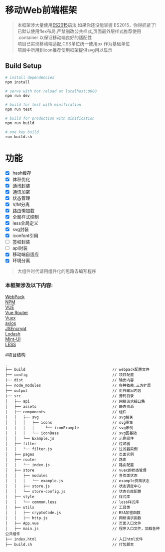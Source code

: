 # 移动Web前端框架

> 本框架涉大量使用[ES2015](http://es6.ruanyifeng.com/#README)语法,如果你还没能掌握 ES2015，你得抓紧了!  
> 已默认使用flex布局,严禁删改公共样式,页面最外层样式推荐使用 .container 以保证移动端良好的适配性  
> 项目已实现移动端适配,CSS单位统一使用px 作为基础单位  
> 项目中所用到icon推荐使用框架提供svg用以显示  
> 
> 


## Build Setup

``` bash
# install dependencies
npm install

# serve with hot reload at localhost:8080
npm run dev

# build for test with minification
npm run test

# build for production with minification
npm run build

# one key build 
run build.sh

```
# 功能
- [x] hash缓存             
- [x] 体积优化             
- [x] 通讯封装           
- [x] 通讯加密           
- [x] 状态管理             
- [x] V/M分离         
- [x] 路由懒加载            
- [x] 全局样式控制          
- [x] less全局定义         
- [x] svg封装        
- [x] iconfont引用      
- [ ] 签权封装         
- [ ] api封装         
- [x] 移动端自适应     
- [x] 环境分离    
  
>  大组件时代请用组件化的思路去编写程序   

### 本框架涉及以下内容:
[WebPack](https://www.webpackjs.com/concepts/)  
[NPM](https://www.npmjs.com.cn/)  
[VUE](https://cn.vuejs.org/v2/guide/)  
[Vue Router](https://router.vuejs.org/zh/)  
[Vuex](https://vuex.vuejs.org/zh/guide/)  
[axios](https://www.npmjs.com/package/axios)  
[JSEncrypt](https://github.com/travist/jsencrypt)  
[Lodash](https://www.lodashjs.com/)  
[Mint-UI](http://mint-ui.github.io/#!/zh-cn)  
[LESS](http://lesscss.cn/)

#项目结构
```
.
├── build                                       // webpack配置文件
├── config                                      // 项目配置
├── dist                                        // 输出内容
├── node_modules                                // 各种依赖,三方扩展
├── output                                      // 对外输出内容
├── src                                         // 源码目录
│   ├── api                                     // 网络请求接口集
│   ├── assets                                  // 静态资源
│   ├── components                              // 组件
│   │   ├── svg                                 // svg相关
│   │   │   ├── icons                           // svg图集
│   │   │   │     └── iconExample               // svg示例
│   │   │   └── iconBase                        // svg图基础
│   │   └── Example.js                          // 示例组件
│   ├── filter                                  // 过滤器
│   │   └── filter.js                           // 过滤器实例
│   ├── pages                                   // 页面实例
│   ├── router                                  // 路由
│   │   └── index.js                            // 路由配置
│   ├── store                                   // vuex的状态管理
│   │   ├── modules                             // 各页面状态
│   │   │   └── example.js                      // example页面状态
│   │   ├── store.js                            // 状态调度中心
│   │   └── store-config.js                     // 状态仓库配置
│   ├── style                                   // 样式库
│   │   └── common.less                         // less样式库
│   ├── utils                                   // 工具类
│   │   ├── cryptoCode.js                       // RSA加密函数
│   │   ├── http.js                             // 网络请求函数
│   ├── App.vue                                 // 页面入口文件
│   ├── main.js                                 // 程序入口文件，加载各种公共组件
├── index.html                                  // 入口html文件
├── build.sh                                    // 打包脚本

```
 
